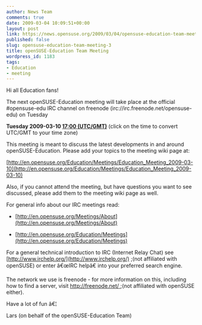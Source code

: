 ```yaml
---
author: News Team
comments: true
date: 2009-03-04 10:09:51+00:00
layout: post
link: https://news.opensuse.org/2009/03/04/opensuse-education-team-meeting-3/
published: false
slug: opensuse-education-team-meeting-3
title: openSUSE-Education Team Meeting
wordpress_id: 1183
tags:
- Education
- meeting
---
```


Hi all Education fans!

The next openSUSE-Education meeting will take place at the official #opensuse-edu IRC channel on freenode (irc://irc.freenode.net/opensuse-edu) on Tuesday


**Tuesday 2009-03-10 [17:00 (UTC/GMT)](http://www.worldtimeserver.com/convert_time_in_UTC.aspx?y=2009&mo=03&d=10&h=17&mn=0)**
(click on the time to convert UTC/GMT to your time zone)

This meeting is meant to discuss the latest developments in and around openSUSE-Education. Please add your topics to the meeting wiki page at:

[http://en.opensuse.org/Education/Meetings/Education_Meeting_2009-03-10](http://en.opensuse.org/Education/Meetings/Education_Meeting_2009-03-10)

Also, if you cannot attend the meeting, but have questions you want to see discussed, please add them to the meeting wiki page as well.

For general info about our IRC meetings read:



	
  * [http://en.opensuse.org/Meetings/About](http://en.opensuse.org/Meetings/About)

	
  * [http://en.opensuse.org/Education/Meetings](http://en.opensuse.org/Education/Meetings)


For a general technical introduction to IRC (Internet Relay Chat) see [http://www.irchelp.org/](http://www.irchelp.org/) ;(not affiliated with openSUSE) or enter â€œIRC helpâ€ into your preferred search engine.

The network we use is freenode - for more information on this, including how to find a server, visit [http://freenode.net/ ](http://freenode.net/);(not affiliated with openSUSE either).

Have a lot of fun â€¦

Lars (on behalf of the openSUSE-Education Team)
